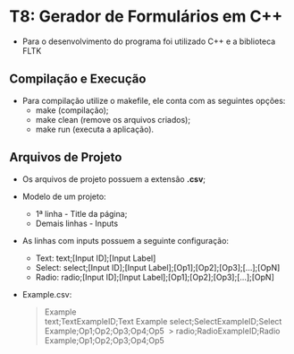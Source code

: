 # T8: Gerador de Formulários em C++

  - Para o desenvolvimento do programa foi utilizado C++ e a biblioteca FLTK

## Compilação e Execução

- Para compilação utilize o makefile, ele conta com as seguintes opções:
  - make (compilação);
  - make clean (remove os arquivos criados);
  - make run (executa a aplicação).

## Arquivos de Projeto

- Os arquivos de projeto possuem a extensão **.csv**;
- Modelo de um projeto:
  - 1ª linha - Title da página;
  - Demais linhas - Inputs
- As linhas com inputs possuem a seguinte configuração:
  - Text: text;[Input ID];[Input Label]
  - Select: select;[Input ID];[Input Label];[Op1];[Op2];[Op3];[...];[OpN]
  - Radio: radio;[Input ID];[Input Label];[Op1];[Op2];[Op3];[...];[OpN]

- Example.csv:
  > Example <br/>
  > text;TextExampleID;Text Example
  > select;SelectExampleID;Select Example;Op1;Op2;Op3;Op4;Op5
  > radio;RadioExampleID;Radio Example;Op1;Op2;Op3;Op4;Op5
